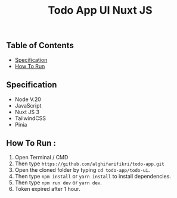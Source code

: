 <h1 align='center'>Todo App UI Nuxt JS</h1><br/>

## Table of Contents

- [Specification](#specification)
- [How To Run](#how-to-run)

## Specification

- Node V.20
- JavaScript
- Nuxt JS 3
- TailwindCSS
- Pinia

## How To Run :

1. Open Terminal / CMD
2. Then type `https://github.com/alghifarifikri/todo-app.git`
3. Open the cloned folder by typing `cd todo-app/todo-ui`.
4. Then type `npm install` or `yarn install` to install dependencies.
5. Then type `npm run dev` or `yarn dev`.
6. Token expired after 1 hour.
